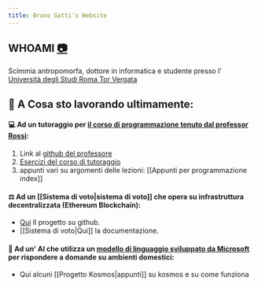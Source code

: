 ```yaml
---
title: Bruno Gatti's Website
---
```

## WHOAMI [📷](https://www.instagram.com/bruno.gatt)

Scimmia antropomorfa, dottore in informatica e studente presso l' [Università degli Studi Roma Tor Vergata](https://web.uniroma2.it/)
## 💾 A Cosa sto lavorando ultimamente:

#### 💻 Ad un tutoraggio per [il corso di programmazione tenuto dal professor Rossi](http://www.informatica.uniroma2.it/f0?fid=220&srv=0&os=0&id=PR):
1. Link al [github del professore](https://github.com/glucatv)
2. [Esercizi del corso di tutoraggio](https://github.com/BrunoGatti/eserciziProgrammazione)
3. appunti vari su argomenti delle lezioni: [[Appunti per programmazione index]] 

#### ⚖️ Ad un [[Sistema di voto|sistema di voto]] che opera su infrastruttura decentralizzata (Ethereum Blockchain):
- [Qui](https://github.com/BrunoGatti/hardhat_voting_project) Il progetto su github.
- [[Sistema di voto|Qui]] la documentazione.

#### 🤖 Ad un' AI che utilizza un [modello di linguaggio sviluppato da Microsoft](https://arxiv.org/abs/2306.14824) per rispondere a domande su ambienti domestici:
- Qui alcuni [[Progetto Kosmos|appunti]] su kosmos e su come funziona




